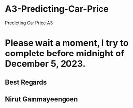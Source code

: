 # A3-Predicting-Car-Price
Predicting Car Price A3

# Please wait a moment, I try to complete before midnight of December 5, 2023.

## Best Regards
## Nirut Gammayeengoen
